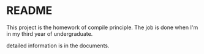 README
====

This project is the homework of compile principle. The job is done when I'm in my third year of undergraduate.

detailed information is in the documents.